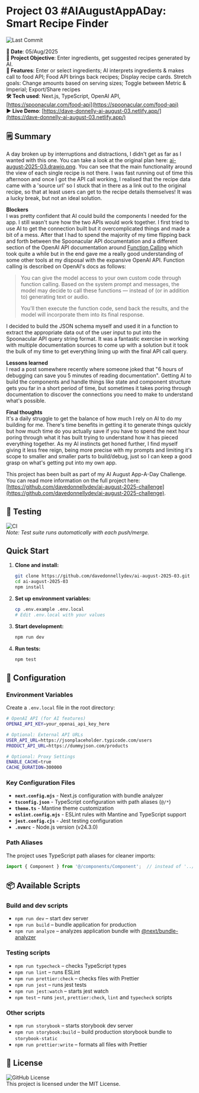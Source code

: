 # Project 03 #AIAugustAppADay: Smart Recipe Finder

![Last Commit](https://img.shields.io/github/last-commit/davedonnellydev/ai-august-2025-03)  

**📆 Date**: 05/Aug/2025  
**🎯 Project Objective**: Enter ingredients, get suggested recipes generated by AI.   
**🚀 Features**: Enter or select ingredients; AI interprets ingredients & makes call to food API; Food API brings back recipes; Display recipe cards. Stretch goals: Change amounts based on serving sizes; Toggle between Metric & Imperial; Export/Share recipes  
**🛠️ Tech used**: Next.js, TypeScript, OpenAI API, [https://spoonacular.com/food-api](https://spoonacular.com/food-api)  
**▶️ Live Demo**: [https://dave-donnelly-ai-august-03.netlify.app/](https://dave-donnelly-ai-august-03.netlify.app/)  

## 🗒️ Summary

A day broken up by interruptions and distractions, I didn't get as far as I wanted with this one. You can take a look at the original plan here: [ai-august-2025-03.drawio.png](./ai-august-2025-03.drawio.png). You can see that the main functionality around the view of each single recipe is not there. I was fast running out of time this afternoon and once I got the API call working, I realised that the recipe data came with a 'source url' so I stuck that in there as a link out to the original recipe, so that at least users can get to the recipe details themselves! It was a lucky break, but not an ideal solution.

**Blockers**  
I was pretty confident that AI could build the components I needed for the app. I still wasn't sure how the two APIs would work together. I first tried to use AI to get the connection built but it overcomplicated things and made a bit of a mess. After that I had to spend the majority of my time flipping back and forth between the Spoonacular API documentation and a different section of the OpenAI API documentation around [Function Calling](https://platform.openai.com/docs/guides/function-calling?api-mode=responses) which took quite a while but in the end gave me a really good understanding of some other tools at my disposal with the expansive OpenAI API. Function calling is described on OpenAI's docs as follows:  

> You can give the model access to your own custom code through function calling. Based on the system prompt and messages, the model may decide to call these functions — instead of (or in addition to) generating text or audio.  
> 
> You'll then execute the function code, send back the results, and the model will incorporate them into its final response.  

I decided to build the JSON schema myself and used it in a function to extract the appropriate data out of the user input to put into the Spoonacular API query string format. It was a fantastic exercise in working with multiple documentation sources to come up with a solution but it took the bulk of my time to get everything lining up with the final API call query. 


**Lessons learned**  
I read a post somewhere recently where someone joked that "6 hours of debugging can save you 5 minutes of reading documentation". Getting AI to build the components and handle things like state and component structure gets you far in a short period of time, but sometimes it takes poring through documentation to discover the connections you need to make to understand what's possible. 


**Final thoughts**  
It's a daily struggle to get the balance of how much I rely on AI to do my building for me. There's time benefits in getting it to generate things quickly but how much time do you actually save if you have to spend the next hour poring through what it has built trying to understand how it has pieced everything together. As my AI instincts get honed further, I find myself giving it less free reign, being more precise with my prompts and limiting it's scope to smaller and smaller parts to build/debug, just so I can keep a good grasp on what's getting put into my own app.

This project has been built as part of my AI August App-A-Day Challenge. You can read more information on the full project here: [https://github.com/davedonnellydev/ai-august-2025-challenge](https://github.com/davedonnellydev/ai-august-2025-challenge).  

## 🧪 Testing

![CI](https://github.com/davedonnellydev/ai-august-2025-03/actions/workflows/npm_test.yml/badge.svg)  
*Note: Test suite runs automatically with each push/merge.*  

## Quick Start

1. **Clone and install:**
   ```bash
   git clone https://github.com/davedonnellydev/ai-august-2025-03.git
   cd ai-august-2025-03
   npm install
   ```

2. **Set up environment variables:**
   ```bash
   cp .env.example .env.local
   # Edit .env.local with your values
   ```

3. **Start development:**
   ```bash
   npm run dev
   ```

4. **Run tests:**
   ```bash
   npm test
   ```

## 🔧 Configuration

### Environment Variables

Create a `.env.local` file in the root directory:

```bash
# OpenAI API (for AI features)
OPENAI_API_KEY=your_openai_api_key_here

# Optional: External API URLs
USER_API_URL=https://jsonplaceholder.typicode.com/users
PRODUCT_API_URL=https://dummyjson.com/products

# Optional: Proxy Settings
ENABLE_CACHE=true
CACHE_DURATION=300000
```

### Key Configuration Files

- **`next.config.mjs`** - Next.js configuration with bundle analyzer
- **`tsconfig.json`** - TypeScript configuration with path aliases (`@/*`)
- **`theme.ts`** - Mantine theme customization
- **`eslint.config.mjs`** - ESLint rules with Mantine and TypeScript support
- **`jest.config.cjs`** - Jest testing configuration
- **`.nvmrc`** - Node.js version (v24.3.0)

### Path Aliases

The project uses TypeScript path aliases for cleaner imports:

```typescript
import { Component } from '@/components/Component';  // instead of '../../../components/Component'
```


## 📦 Available Scripts
### Build and dev scripts

- `npm run dev` – start dev server
- `npm run build` – bundle application for production
- `npm run analyze` – analyzes application bundle with [@next/bundle-analyzer](https://www.npmjs.com/package/@next/bundle-analyzer)

### Testing scripts

- `npm run typecheck` – checks TypeScript types
- `npm run lint` – runs ESLint
- `npm run prettier:check` – checks files with Prettier
- `npm run jest` – runs jest tests
- `npm run jest:watch` – starts jest watch
- `npm test` – runs `jest`, `prettier:check`, `lint` and `typecheck` scripts

### Other scripts

- `npm run storybook` – starts storybook dev server
- `npm run storybook:build` – build production storybook bundle to `storybook-static`
- `npm run prettier:write` – formats all files with Prettier


## 📜 License
![GitHub License](https://img.shields.io/github/license/davedonnellydev/ai-august-2025-03)  
This project is licensed under the MIT License.  
